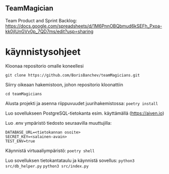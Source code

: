 ## TeamMagician

Team Product and Sprint Backlog: https://docs.google.com/spreadsheets/d/1M6PnnOBQbmud6kSEFh_Pxoa-kk0jIUnGVv0p_7QD7ms/edit?usp=sharing

# käynnistysohjeet

Kloonaa repositorio omalle koneellesi

`git clone https://github.com/BorisBanchev/teamMagicians.git`

Siirry oikeaan hakemistoon, johon repositorio kloonattiin

`cd teamMagicians`

Alusta projekti ja asenna riippuvuudet juurihakemistossa:
`poetry install`

Luo sovellukseen PostgreSQL-tietokanta esim. käyttämällä (https://aiven.io)

Luo .env ympäristö tiedosto seuraavilla muuttujilla:

`DATABASE_URL=<tietokannan osoite>`  
`SECRET_KEY=<salainen-avain>`  
`TEST_ENV=true`

Käynnistä virtuaaliympäristö:
`poetry shell`

Luo sovelluksen tietokantataulu ja käynnistä sovellus:
`python3 src/db_helper.py`
`python3 src/index.py`
